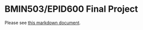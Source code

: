 # BMIN503/EPID600 Final Project

Please see [this markdown document](https://github.com/ianmcampbell/BMIN503_Final_Project/blob/master/Campbell_Final_Project.md).
